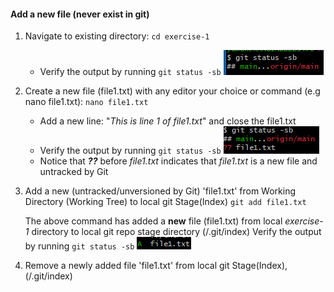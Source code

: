 #### Add a new file (never exist in git)
1. Navigate to existing directory: `cd exercise-1`
   -   Verify the output by running `git status -sb` ![img_5.png](img_5.png)
2. Create a new file (file1.txt) with any editor your choice or command (e.g nano file1.txt):
   `nano file1.txt`
   - Add a new line: "_This is line 1 of file1.txt_" and close the file1.txt 
   - Verify the output by running `git status -sb` ![img_6.png](img_6.png)
   - Notice that **_??_** before _file1.txt_ indicates that _file1.txt_ is a new file and untracked by Git
3. Add a new (untracked/unversioned by Git) 'file1.txt' from Working Directory (Working Tree) to local git Stage(Index)
   `git add file1.txt`
   
   The above command has added a **new** file (file1.txt) from local _exercise-1_ directory to local git repo stage directory (/.git/index)
   Verify the output by running `git status -sb` ![img_4.png](img_4.png)
4. Remove a newly added file 'file1.txt' from local git Stage(Index), (/.git/index)
    